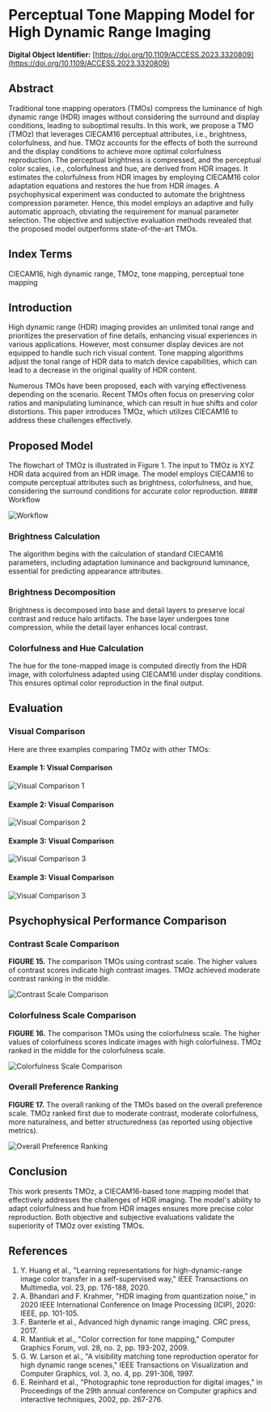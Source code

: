 # Perceptual Tone Mapping Model for High Dynamic Range Imaging

**Digital Object Identifier:** [https://doi.org/10.1109/ACCESS.2023.3320809](https://doi.org/10.1109/ACCESS.2023.3320809)

## Abstract

Traditional tone mapping operators (TMOs) compress the luminance of high dynamic range (HDR) images without considering the surround and display conditions, leading to suboptimal results. In this work, we propose a TMO (TMOz) that leverages CIECAM16 perceptual attributes, i.e., brightness, colorfulness, and hue. TMOz accounts for the effects of both the surround and the display conditions to achieve more optimal colorfulness reproduction. The perceptual brightness is compressed, and the perceptual color scales, i.e., colorfulness and hue, are derived from HDR images. It estimates the colorfulness from HDR images by employing CIECAM16 color adaptation equations and restores the hue from HDR images. A psychophysical experiment was conducted to automate the brightness compression parameter. Hence, this model employs an adaptive and fully automatic approach, obviating the requirement for manual parameter selection. The objective and subjective evaluation methods revealed that the proposed model outperforms state-of-the-art TMOs.

## Index Terms

CIECAM16, high dynamic range, TMOz, tone mapping, perceptual tone mapping

## Introduction

High dynamic range (HDR) imaging provides an unlimited tonal range and prioritizes the preservation of fine details, enhancing visual experiences in various applications. However, most consumer display devices are not equipped to handle such rich visual content. Tone mapping algorithms adjust the tonal range of HDR data to match device capabilities, which can lead to a decrease in the original quality of HDR content.

Numerous TMOs have been proposed, each with varying effectiveness depending on the scenario. Recent TMOs often focus on preserving color ratios and manipulating luminance, which can result in hue shifts and color distortions. This paper introduces TMOz, which utilizes CIECAM16 to address these challenges effectively.

## Proposed Model

The flowchart of TMOz is illustrated in Figure 1. The input to TMOz is XYZ HDR data acquired from an HDR image. The model employs CIECAM16 to compute perceptual attributes such as brightness, colorfulness, and hue, considering the surround conditions for accurate color reproduction.
                                                    #### Workflow

![Workflow](Images/workflow.jpg)
### Brightness Calculation

The algorithm begins with the calculation of standard CIECAM16 parameters, including adaptation luminance and background luminance, essential for predicting appearance attributes.

### Brightness Decomposition

Brightness is decomposed into base and detail layers to preserve local contrast and reduce halo artifacts. The base layer undergoes tone compression, while the detail layer enhances local contrast.

### Colorfulness and Hue Calculation

The hue for the tone-mapped image is computed directly from the HDR image, with colorfulness adapted using CIECAM16 under display conditions. This ensures optimal color reproduction in the final output.

## Evaluation

### Visual Comparison

Here are three examples comparing TMOz with other TMOs:

#### Example 1: Visual Comparison

![Visual Comparison 1](Images/example1.jpg)

#### Example 2: Visual Comparison

![Visual Comparison 2](Images/example2.jpg)

#### Example 3: Visual Comparison

![Visual Comparison 3](Images/example3.jpg)
#### Example 3: Visual Comparison

![Visual Comparison 3](Images/example4.jpg)

## Psychophysical Performance Comparison

### Contrast Scale Comparison

**FIGURE 15.** The comparison TMOs using contrast scale. The higher values of contrast scores indicate high contrast images. TMOz achieved moderate contrast ranking in the middle.

![Contrast Scale Comparison](Images/contrast_scale.jpg)

### Colorfulness Scale Comparison

**FIGURE 16.** The comparison TMOs using the colorfulness scale. The higher values of colorfulness scores indicate images with high colorfulness. TMOz ranked in the middle for the colorfulness scale.

![Colorfulness Scale Comparison](Images/colorfulness_scale.jpg)

### Overall Preference Ranking

**FIGURE 17.** The overall ranking of the TMOs based on the overall preference scale. TMOz ranked first due to moderate contrast, moderate colorfulness, more naturalness, and better structuredness (as reported using objective metrics).

![Overall Preference Ranking](Images/overall_preference.jpg)

## Conclusion

This work presents TMOz, a CIECAM16-based tone mapping model that effectively addresses the challenges of HDR imaging. The model's ability to adapt colorfulness and hue from HDR images ensures more precise color reproduction. Both objective and subjective evaluations validate the superiority of TMOz over existing TMOs.

## References

1. Y. Huang et al., "Learning representations for high-dynamic-range image color transfer in a self-supervised way," IEEE Transactions on Multimedia, vol. 23, pp. 176-188, 2020.
2. A. Bhandari and F. Krahmer, "HDR imaging from quantization noise," in 2020 IEEE International Conference on Image Processing (ICIP), 2020: IEEE, pp. 101-105.
3. F. Banterle et al., Advanced high dynamic range imaging. CRC press, 2017.
4. R. Mantiuk et al., "Color correction for tone mapping," Computer Graphics Forum, vol. 28, no. 2, pp. 193-202, 2009.
5. G. W. Larson et al., "A visibility matching tone reproduction operator for high dynamic range scenes," IEEE Transactions on Visualization and Computer Graphics, vol. 3, no. 4, pp. 291-306, 1997.
6. E. Reinhard et al., "Photographic tone reproduction for digital images," in Proceedings of the 29th annual conference on Computer graphics and interactive techniques, 2002, pp. 267-276.




